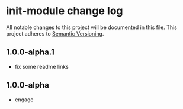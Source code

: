 # init-module change log

All notable changes to this project will be documented in this file.
This project adheres to [Semantic Versioning](http://semver.org/).

## 1.0.0-alpha.1
* fix some readme links

## 1.0.0-alpha
* engage
